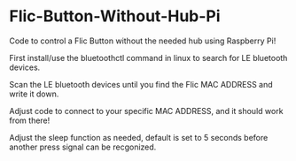 # Flic-Button-Without-Hub-Pi
Code to control a Flic Button without the needed hub using Raspberry Pi!

First install/use the bluetoothctl command in linux to search for LE bluetooth devices.

Scan the LE bluetooth devices until you find the Flic MAC ADDRESS and write it down.

Adjust code to connect to your specific MAC ADDRESS, and it should work from there!

Adjust the sleep function as needed, default is set to 5 seconds before another press signal can be recgonized.
